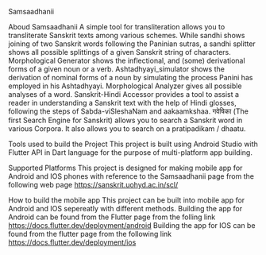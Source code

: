 Samsaadhanii

Aboud Samsaadhanii
A simple tool for transliteration allows you to transliterate Sanskrit texts among various schemes.
While sandhi shows joining of two Sanskrit words following the Paninian sutras, a sandhi splitter shows all possible splittings of a given Sanskrit string of characters.
Morphological Generator shows the inflectional, and (some) derivational forms of a given noun or a verb. Ashtadhyayi_simulator shows the derivation of nominal forms of a noun by simulating the process Panini has employed in his Ashtadhyayi.
Morphological Analyzer gives all possible analyses of a word.
Sanskrit-Hindi Accessor provides a tool to assist a reader in understanding a Sanskrit text with the help of Hindi glosses, following the steps of Sabda-viSleshaNam and aakaamkshaa.
गवेषिका (The first Search Engine for Sanskrit) allows you to search a Sanskrit word in various Corpora. It also allows you to search on a pratipadikam / dhaatu.

Tools used to build the Project
This project is built using Android Studio with Flutter API in Dart language for the purpose of multi-platform app building.

Supported Platforms
This project is designed for making mobile app for Android and IOS phones with reference to the Samsaadhanii page from the following web page https://sanskrit.uohyd.ac.in/scl/

How to build the mobile app
This project can be built into mobile app for Android and IOS sepereatly with different methods.
Building the app for Android can be found from the Flutter page from the folling link https://docs.flutter.dev/deployment/android
Building the app for IOS can be found from the flutter page from the following link https://docs.flutter.dev/deployment/ios
